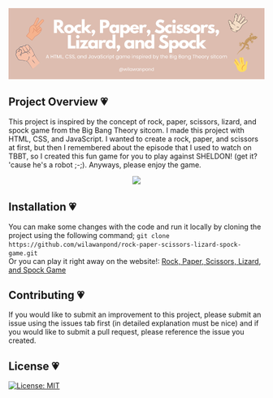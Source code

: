 <p align="center">
    <img src="banner/Rock, Paper, Scissors.png">
</p>

## Project Overview 💗
This project is inspired by the concept of rock, paper, scissors, lizard, and spock game from the Big Bang Theory sitcom. I made this project with HTML, CSS, and JavaScript. I wanted to create a rock, paper, and scissors at first, but then I remembered about the episode that I used to watch on TBBT, so I created this fun game for you to play against SHELDON! (get it? 'cause he's a robot ;-;). Anyways, please enjoy the game.

<p align="center">
    <img src="https://y.yarn.co/752c7036-baf2-475f-8be1-ef76db73c746_text.gif">
</p>

## Installation 💗
You can make some changes with the code and run it locally by cloning the project using the following command;
``
git clone https://github.com/wilawanpond/rock-paper-scissors-lizard-spock-game.git
``  
Or you can play it right away on the website!: [Rock, Paper, Scissors, Lizard, and Spock Game](https://rock-paper-scissors-lizard-spock-game-murex.vercel.app/)

## Contributing 💗
If you would like to submit an improvement to this project, please submit an issue using the issues tab first (in detailed explanation must be nice) and if you would like to submit a pull request, please reference the issue you created.

## License 💗
[![License: MIT](https://img.shields.io/badge/License-MIT-yellow.svg)](https://opensource.org/licenses/MIT)
